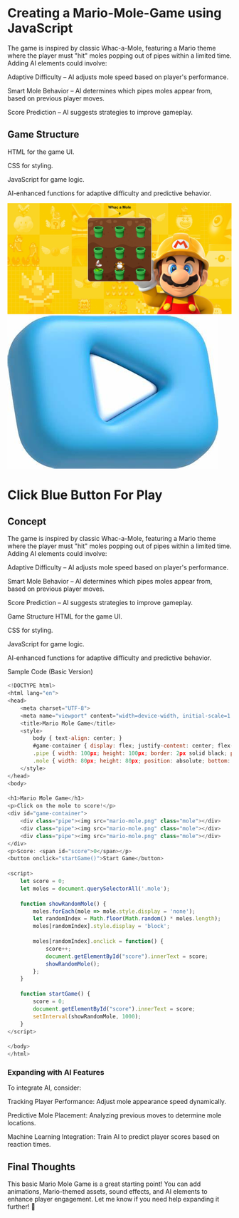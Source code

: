 <h1>Creating a Mario-Mole-Game using JavaScript</h1>

<p>The game is inspired by classic Whac-a-Mole, featuring a Mario theme where the player must "hit" moles popping out of pipes within a limited time. Adding AI elements could involve:</p>

<p>Adaptive Difficulty – AI adjusts mole speed based on player's performance.

Smart Mole Behavior – AI determines which pipes moles appear from, based on previous player moves.

Score Prediction – AI suggests strategies to improve gameplay.</p>

<h2>Game Structure</h2>

<p>HTML for the game UI.

CSS for styling.

JavaScript for game logic.

AI-enhanced functions for adaptive difficulty and predictive behavior.</p>

<img src = "https://github.com/Amansinha110/Mario-Mole-Game/blob/master/Screenshot%202025-06-01%20061826.png">
<a href = "https://amansinha110.github.io/Mario-Mole-Game/"><img src ="https://github.com/Amansinha110/Mario-Mole-Game/blob/master/OIP.jpeg"></a>

<h1>Click Blue Button For Play</h1>

<h2>Concept</h2>

<P>The game is inspired by classic Whac-a-Mole, featuring a Mario theme where the player must "hit" moles popping out of pipes within a limited time. Adding AI elements could involve:

Adaptive Difficulty – AI adjusts mole speed based on player's performance.

Smart Mole Behavior – AI determines which pipes moles appear from, based on previous player moves.

Score Prediction – AI suggests strategies to improve gameplay.</p>

Game Structure
HTML for the game UI.

CSS for styling.

JavaScript for game logic.

AI-enhanced functions for adaptive difficulty and predictive behavior.

Sample Code (Basic Version)</h2>

```javascript
<!DOCTYPE html>
<html lang="en">
<head>
    <meta charset="UTF-8">
    <meta name="viewport" content="width=device-width, initial-scale=1.0">
    <title>Mario Mole Game</title>
    <style>
        body { text-align: center; }
        #game-container { display: flex; justify-content: center; flex-wrap: wrap; }
        .pipe { width: 100px; height: 100px; border: 2px solid black; position: relative; margin: 10px; }
        .mole { width: 80px; height: 80px; position: absolute; bottom: 0; display: none; }
    </style>
</head>
<body>

<h1>Mario Mole Game</h1>
<p>Click on the mole to score!</p>
<div id="game-container">
    <div class="pipe"><img src="mario-mole.png" class="mole"></div>
    <div class="pipe"><img src="mario-mole.png" class="mole"></div>
    <div class="pipe"><img src="mario-mole.png" class="mole"></div>
</div>
<p>Score: <span id="score">0</span></p>
<button onclick="startGame()">Start Game</button>

<script>
    let score = 0;
    let moles = document.querySelectorAll('.mole');

    function showRandomMole() {
        moles.forEach(mole => mole.style.display = 'none');
        let randomIndex = Math.floor(Math.random() * moles.length);
        moles[randomIndex].style.display = 'block';

        moles[randomIndex].onclick = function() {
            score++;
            document.getElementById("score").innerText = score;
            showRandomMole();
        };
    }

    function startGame() {
        score = 0;
        document.getElementById("score").innerText = score;
        setInterval(showRandomMole, 1000);
    }
</script>

</body>
</html>
```

<h3>Expanding with AI Features</h3>
<p>To integrate AI, consider:

Tracking Player Performance: Adjust mole appearance speed dynamically.

Predictive Mole Placement: Analyzing previous moves to determine mole locations.

Machine Learning Integration: Train AI to predict player scores based on reaction times.</p>

<h2>Final Thoughts</h2>
<p>This basic Mario Mole Game is a great starting point! You can add animations, Mario-themed assets, sound effects, and AI elements to enhance player engagement. Let me know if you need help expanding it further! 🚀</p>
